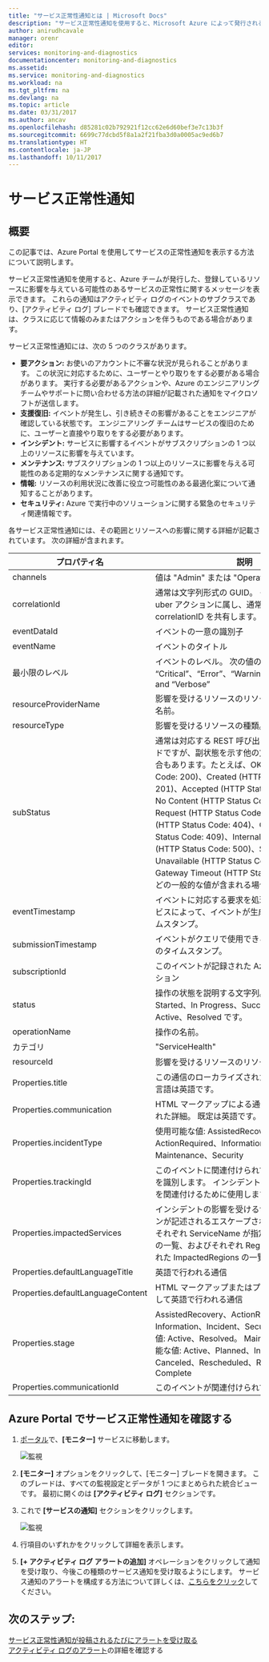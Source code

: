 ```yaml
---
title: "サービス正常性通知とは | Microsoft Docs"
description: "サービス正常性通知を使用すると、Microsoft Azure によって発行されるサービスの正常性に関するメッセージを確認できます。"
author: anirudhcavale
manager: orenr
editor: 
services: monitoring-and-diagnostics
documentationcenter: monitoring-and-diagnostics
ms.assetid: 
ms.service: monitoring-and-diagnostics
ms.workload: na
ms.tgt_pltfrm: na
ms.devlang: na
ms.topic: article
ms.date: 03/31/2017
ms.author: ancav
ms.openlocfilehash: d85281c02b792921f12cc62e6d60bef3e7c13b3f
ms.sourcegitcommit: 6699c77dcbd5f8a1a2f21fba3d0a0005ac9ed6b7
ms.translationtype: HT
ms.contentlocale: ja-JP
ms.lasthandoff: 10/11/2017
---
```

# <a name="service-health-notifications"></a>サービス正常性通知
## <a name="overview"></a>概要

この記事では、Azure Portal を使用してサービスの正常性通知を表示する方法について説明します。

サービス正常性通知を使用すると、Azure チームが発行した、登録しているリソースに影響を与えている可能性のあるサービスの正常性に関するメッセージを表示できます。 これらの通知はアクティビティ ログのイベントのサブクラスであり、[アクティビティ ログ] ブレードでも確認できます。 サービス正常性通知は、クラスに応じて情報のみまたはアクションを伴うものである場合があります。

サービス正常性通知には、次の 5 つのクラスがあります。  

- **要アクション:** お使いのアカウントに不審な状況が見られることがあります。 この状況に対応するために、ユーザーとやり取りをする必要がある場合があります。 実行する必要があるアクションや、Azure のエンジニアリング チームやサポートに問い合わせる方法の詳細が記載された通知をマイクロソフトが送信します。  
- **支援復旧:** イベントが発生し、引き続きその影響があることをエンジニアが確認している状態です。 エンジニアリング チームはサービスの復旧のために、ユーザーと直接やり取りをする必要があります。  
- **インシデント:** サービスに影響するイベントがサブスクリプションの 1 つ以上のリソースに影響を与えています。  
- **メンテナンス:** サブスクリプションの 1 つ以上のリソースに影響を与える可能性のある定期的なメンテナンスに関する通知です。  
- **情報:** リソースの利用状況に改善に役立つ可能性のある最適化案について通知することがあります。  
- **セキュリティ:** Azure で実行中のソリューションに関する緊急のセキュリティ関連情報です。

各サービス正常性通知には、その範囲とリソースへの影響に関する詳細が記載されています。 次の詳細が含まれます。

プロパティ名 | 説明
-------- | -----------
channels | 値は "Admin" または "Operation" のいずれか
correlationId | 通常は文字列形式の GUID。 そのイベントは同じ uber アクションに属し、通常は同じ correlationID を共有します。
eventDataId | イベントの一意の識別子
eventName | イベントのタイトル
最小限のレベル | イベントのレベル。 次の値のいずれか: “Critical”、“Error”、“Warning”、“Informational” and “Verbose”
resourceProviderName | 影響を受けるリソースのリソース プロバイダーの名前。
resourceType| 影響を受けるリソースの種類。
subStatus | 通常は対応する REST 呼び出しの HTTP 状態コードですが、副状態を示す他の文字列が含まれる場合もあります。たとえば、OK (HTTP Status Code: 200)、Created (HTTP Status Code: 201)、Accepted (HTTP Status Code: 202)、No Content (HTTP Status Code: 204)、Bad Request (HTTP Status Code: 400)、Not Found (HTTP Status Code: 404)、Conflict (HTTP Status Code: 409)、Internal Server Error (HTTP Status Code: 500)、Service Unavailable (HTTP Status Code: 503)、Gateway Timeout (HTTP Status Code: 504) などの一般的な値が含まれる場合があります。
eventTimestamp | イベントに対応する要求を処理する Azure サービスによって、イベントが生成されたときのタイムスタンプ。
submissionTimestamp |   イベントがクエリで使用できるようになったときのタイムスタンプ。
subscriptionId | このイベントが記録された Azure サブスクリプション
status | 操作の状態を説明する文字列。 一般的な値は、Started、In Progress、Succeeded、Failed、Active、Resolved です。
operationName | 操作の名前。
カテゴリ | "ServiceHealth"
resourceId | 影響を受けるリソースのリソース ID。
Properties.title | この通信のローカライズされたタイトル。 既定の言語は英語です。
Properties.communication | HTML マークアップによる通信のローカライズされた詳細。 既定は英語です。
Properties.incidentType | 使用可能な値: AssistedRecovery、ActionRequired、Information、Incident、Maintenance、Security
Properties.trackingId | このイベントに関連付けられているインシデントを識別します。 インシデントに関連するイベントを関連付けるために使用します。
Properties.impactedServices | インシデントの影響を受けるサービスやリージョンが記述されるエスケープされた JSON blob。 それぞれ ServiceName が指定された Services の一覧、およびそれぞれ RegionName が指定された ImpactedRegions の一覧です。
Properties.defaultLanguageTitle | 英語で行われる通信
Properties.defaultLanguageContent | HTML マークアップまたはプレーン テキストとして英語で行われる通信
Properties.stage | AssistedRecovery、ActionRequired、Information、Incident、Security で使用可能な値: Active、Resolved。 Maintenance で使用可能な値: Active、Planned、InProgress、Canceled、Rescheduled、Resolved、Complete
Properties.communicationId | このイベントが関連付けられている通信。


## <a name="viewing-your-service-health-notifications-in-the-azure-portal"></a>Azure Portal でサービス正常性通知を確認する
1.  [ポータル](https://portal.azure.com)で、**[モニター]** サービスに移動します。

    ![監視](./media/monitoring-service-notifications/home-monitor.png)
2.  **[モニター]** オプションをクリックして、[モニター] ブレードを開きます。 このブレードは、すべての監視設定とデータが 1 つにまとめられた統合ビューです。 最初に開くのは **[アクティビティ ログ]** セクションです。

3.  これで **[サービスの通知]** セクションをクリックします。

    ![監視](./media/monitoring-service-notifications/service-health-summary.png)
4.  行項目のいずれかをクリックして詳細を表示します。

5. **[+ アクティビティ ログ アラートの追加]** オペレーションをクリックして通知を受け取り、今後この種類のサービス通知を受け取るようにします。 サービス通知のアラートを構成する方法について詳しくは、[こちらをクリック](monitoring-activity-log-alerts-on-service-notifications.md)してください。

## <a name="next-steps"></a>次のステップ:
[サービス正常性通知が投稿されるたびにアラートを受け取る](monitoring-activity-log-alerts-on-service-notifications.md)  
[アクティビティ ログのアラート](monitoring-activity-log-alerts.md)の詳細を確認する

